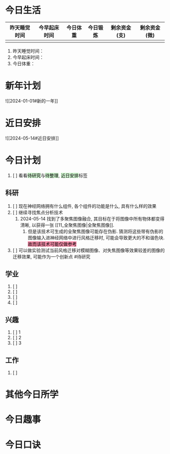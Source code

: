 # 今日生活

| 昨天睡觉时间 | 今早起床时间 | 今日体重 | 今日锻炼 | 剩余资金(支) | 剩余资金(微) |
| ------ | ------ | ---- | ---- | ------- | ------- |
|        |        |      |      |         |         |

1. 昨天睡觉时间：
2. 今早起床时间：
3. 今日体重：

# 新年计划

![[2024-01-01#新的一年]]

# 近日安排

![[2024-05-14#近日安排]]

# 今日计划

1. [ ] 看看<mark style="background: #BBFABBA6;">待研究</mark>与<mark style="background: #BBFABBA6;">待整理</mark>,  <mark style="background: #BBFABBA6;">近日安排</mark>标签

## 科研

1. [ ] 现在神经网络拥有什么组件, 各个组件的功能是什么, 具有什么样的效果
2. [ ] 继续寻找焦点分析技术
	1. 2024-05-14 找到了多聚焦图像融合, 其目标在于将图像中所有物体都变得清晰, 以获得一张 [[11_全聚焦图像|全聚焦图像]]. 
		1. 但是该技术可生成的全聚焦图像可能存在伪影. 猜测将这些带有伪影的图像输入进神经网络中进行风格迁移时, 可能会导致更大的不和谐色块. <mark style="background: #FF5582A6;">故而该技术可能仅做参考</mark>
3. [ ] 可以做实验测试当前风格迁移对模糊图像、对失焦图像等效果较差的图像的迁移效果, 可能作为一个创新点 #待研究 

## 学业

1. [ ] 
2. [ ] 
3. [ ] 
4. [ ] 

## 兴趣

1. [ ] 1
2. [ ] 2
3. [ ] 3 

## 工作

1. [ ] 

# 其他今日所学



# 今日趣事



# 今日口诀


